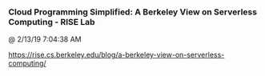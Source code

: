 ﻿

### Cloud Programming Simplified: A Berkeley View on Serverless Computing - RISE Lab
@ 2/13/19 7:04:38 AM

https://rise.cs.berkeley.edu/blog/a-berkeley-view-on-serverless-computing/

